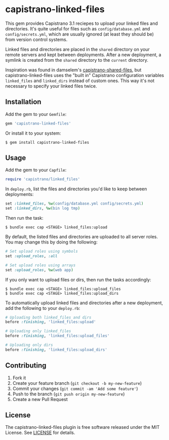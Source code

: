 # capistrano-linked-files

This gem provides Capistrano 3.1 reciepes to upload your linked files and directories. It's quite useful for files such as `config/database.yml` and `config/secrets.yml`, which are usually ignored (at least they should be) from version control systems.

Linked files and directories are placed in the `shared` directory on your remote servers and kept between deployments. After a new deployment, a symlink is created from the `shared` directory to the `current` directory.

Inspiration was found in damselem's [capistrano-shared-files](https://github.com/damselem/capistrano-shared-file), but capistrano-linked-files uses the "built in" Capistrano configuration variables `linked_files` and `linked_dirs` instead of custom ones. This way it's not necessary to specify your linked files twice.

## Installation

Add the gem to your `Gemfile`:

```ruby
gem 'capistrano-linked-files'
```

Or install it to your system:

```
$ gem install capistrano-linked-files
```

## Usage

Add the gem to your `Capfile`:

```ruby
require 'capistrano/linked_files'
```

In `deploy.rb`, list the files and directories you'd like to keep between deployments:

```ruby
set :linked_files, %w(config/database.yml config/secrets.yml)
set :linked_dirs, %w(bin log tmp)
```

Then run the task:

```
$ bundle exec cap <STAGE> linked_files:upload
```

By default, the listed files and directories are uploaded to all server roles.
You may change this by doing the following:

```ruby
# Set upload roles using symbols
set :upload_roles, :all

# Set upload roles using arrays
set :upload_roles, %w(web app)
```

If you only want to upload files or dirs, then run the tasks accordingly:

```
$ bundle exec cap <STAGE> linked_files:upload_files
$ bundle exec cap <STAGE> linked_files:upload_dirs
```

To automatically upload linked files and directories after a new deployment, add the following to your `deploy.rb`:

```ruby
# Uploading both linked_files and dirs
before :finishing, 'linked_files:upload'

# Uploading only linked_files
before :finishing, 'linked_files:upload_files'

# Uploading only dirs
before :finishing, 'linked_files:upload_dirs'
```

## Contributing

1. Fork it
2. Create your feature branch (`git checkout -b my-new-feature`)
3. Commit your changes (`git commit -am 'Add some feature'`)
4. Push to the branch (`git push origin my-new-feature`)
5. Create a new Pull Request

## License

The capistrano-linked-files plugin is free software released under the MIT License.
See [LICENSE](https://github.com/runar/capistrano-linked-files/blob/master/LICENSE) for details.
